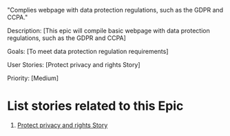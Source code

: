 "Complies webpage with data protection regulations, such as the GDPR and CCPA."

Description: [This epic will compile basic webpage with data protection regulations, such as the GDPR and CCPA]

Goals: [To meet data protection regulation requirements]

User Stories: [Protect privacy and rights Story]

Priority: [Medium]

# List stories related to this Epic
1. [Protect privacy and rights Story](./stories/story_protect_privacy.md)